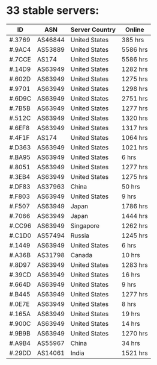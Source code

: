 # 33 stable servers:

| ID | ASN | Server Country | Online |
| ------ | ------ | ------ | ------ |
| #.3769 | AS46844 | United States | 385 hrs |
| #.9AC4 | AS53889 | United States | 5586 hrs |
| #.7CCE | AS174 | United States | 5586 hrs |
| #.14D9 | AS63949 | United States | 1282 hrs |
| #.602D | AS63949 | United States | 1275 hrs |
| #.9701 | AS63949 | United States | 1298 hrs |
| #.6D9C | AS63949 | United States | 2751 hrs |
| #.7B5B | AS63949 | United States | 1277 hrs |
| #.512C | AS63949 | United States | 1320 hrs |
| #.6EF8 | AS63949 | United States | 1317 hrs |
| #.4F1F | AS174 | United States | 1064 hrs |
| #.D363 | AS63949 | United States | 1021 hrs |
| #.BA95 | AS63949 | United States | 6 hrs |
| #.8051 | AS63949 | United States | 1277 hrs |
| #.3EB4 | AS63949 | United States | 1275 hrs |
| #.DF83 | AS37963 | China | 50 hrs |
| #.F803 | AS63949 | United States | 9 hrs |
| #.F507 | AS63949 | Japan | 1786 hrs |
| #.7066 | AS63949 | Japan | 1444 hrs |
| #.CC96 | AS63949 | Singapore | 1262 hrs |
| #.C1D0 | AS57494 | Russia | 1245 hrs |
| #.1449 | AS63949 | United States | 6 hrs |
| #.A36B | AS31798 | Canada | 10 hrs |
| #.8D97 | AS63949 | United States | 1283 hrs |
| #.39CD | AS63949 | United States | 16 hrs |
| #.664D | AS63949 | United States | 9 hrs |
| #.B445 | AS63949 | United States | 1277 hrs |
| #.0E7E | AS63949 | United States | 8 hrs |
| #.165A | AS63949 | United States | 19 hrs |
| #.900C | AS63949 | United States | 14 hrs |
| #.9B9B | AS63949 | United States | 1270 hrs |
| #.A9B4 | AS55967 | China | 34 hrs |
| #.29DD | AS14061 | India | 1521 hrs |

